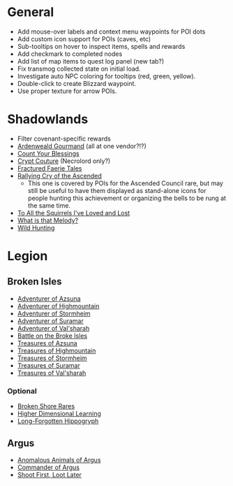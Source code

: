 # General

* Add mouse-over labels and context menu waypoints for POI dots
* Add custom icon support for POIs (caves, etc)
* Sub-tooltips on hover to inspect items, spells and rewards
* Add checkmark to completed nodes
* Add list of map items to quest log panel (new tab?)
* Fix transmog collected state on initial load.
* Investigate auto NPC coloring for tooltips (red, green, yellow).
* Double-click to create Blizzard waypoint.
* Use proper texture for arrow POIs.

# Shadowlands

* Filter covenant-specific rewards
* [Ardenweald Gourmand](https://www.wowhead.com/achievement=14774/ardenweald-gourmand) (all at one vendor?!?)
* [Count Your Blessings](https://www.wowhead.com/achievement=14767/count-your-blessings)
* [Crypt Couture](https://www.wowhead.com/achievement=14763/crypt-couture) (Necrolord only?)
* [Fractured Faerie Tales](https://www.wowhead.com/achievement=14788/fractured-faerie-tales)
* [Rallying Cry of the Ascended](https://www.wowhead.com/achievement=14734/rallying-cry-of-the-ascended)
  * This one is covered by POIs for the Ascended Council rare, but may still be useful to have them displayed as stand-alone icons for people hunting this achievement or organizing the bells to be rung at the same time.
* [To All the Squirrels I've Loved and Lost](https://www.wowhead.com/achievement=14731/to-all-the-squirrels-ive-loved-and-lost)
* [What is that Melody?](https://www.wowhead.com/achievement=14768/what-is-that-melody)
* [Wild Hunting](https://www.wowhead.com/achievement=14779)

# Legion

## Broken Isles

* [Adventurer of Azsuna](https://www.wowhead.com/achievement=11261/adventurer-of-azsuna)
* [Adventurer of Highmountain](https://www.wowhead.com/achievement=11264/adventurer-of-highmountain)
* [Adventurer of Stormheim](https://www.wowhead.com/achievement=11263/adventurer-of-stormheim)
* [Adventurer of Suramar](https://www.wowhead.com/achievement=11265/adventurer-of-suramar)
* [Adventurer of Val'sharah](https://www.wowhead.com/achievement=11262/adventurer-of-valsharah)
* [Battle on the Broke Isles](https://www.wowhead.com/achievement=10876/battle-on-the-broken-isles)
* [Treasures of Azsuna](https://www.wowhead.com/achievement=11256/treasures-of-azsuna)
* [Treasures of Highmountain](https://www.wowhead.com/achievement=11257/treasures-of-highmountain)
* [Treasures of Stormheim](https://www.wowhead.com/achievement=11259/treasures-of-stormheim)
* [Treasures of Suramar](https://www.wowhead.com/achievement=11260/treasures-of-suramar)
* [Treasures of Val'sharah](https://www.wowhead.com/achievement=11258/treasures-of-valsharah)

### Optional

* [Broken Shore Rares](https://www.wowhead.com/quest=46250/take-out-the-head)
* [Higher Dimensional Learning](https://www.wowhead.com/achievement=11175/higher-dimensional-learning)
* [Long-Forgotten Hippogryph](https://www.wowhead.com/item=138258/reins-of-the-long-forgotten-hippogryph)

## Argus

* [Anomalous Animals of Argus](https://www.wowhead.com/achievement=12088/anomalous-animals-of-argus)
* [Commander of Argus](https://www.wowhead.com/achievement=12078/commander-of-argus)
* [Shoot First, Loot Later](https://www.wowhead.com/achievement=12074/shoot-first-loot-later)